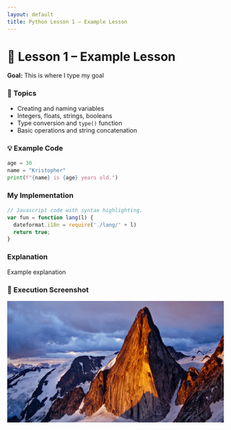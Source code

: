 ```yaml
---
layout: default
title: Python Lesson 1 – Example Lesson
---
```



# 🧠 Lesson 1 – Example Lesson
**Goal:** This is where I type my goal

### 🧩 Topics
- Creating and naming variables
- Integers, floats, strings, booleans
- Type conversion and `type()` function
- Basic operations and string concatenation

### 💡 Example Code

```python
age = 30
name = "Kristopher"
print(f"{name} is {age} years old.")
```

### My Implementation
```js
// Javascript code with syntax highlighting.
var fun = function lang(l) {
  dateformat.i18n = require('./lang/' + l)
  return true;
}
```

### Explanation

Example explanation

### 📸 Execution Screenshot

![Screenshot of my output](./images/test.jpg)
